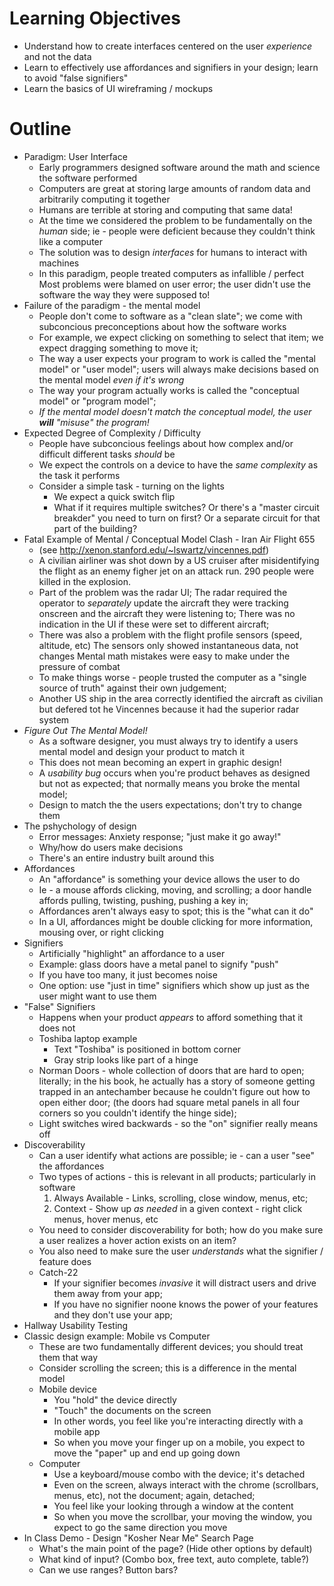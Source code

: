 **Learning Objectives**
=======================
- Understand how to create interfaces centered on the user _experience_ and not the data
- Learn to effectively use affordances and signifiers in your design; learn to avoid "false signifiers"
- Learn the basics of UI wireframing / mockups

**Outline**
===========
- Paradigm: User Interface
  - Early programmers designed software around the math and science the software performed
  - Computers are great at storing large amounts of random data and arbitrarily computing it together
  - Humans are terrible at storing and computing that same data!
  - At the time we considered the problem to be fundamentally on the _human_ side; ie - people were deficient because they couldn't think like a computer
  - The solution was to design _interfaces_ for humans to interact with machines
  - In this paradigm, people treated computers as infallible / perfect
  Most problems were blamed on user error; the user didn't use the software the way they were supposed to!
- Failure of the paradigm - the mental model
  - People don't come to software as a "clean slate"; we come with subconcious preconceptions about how the software works
  - For example, we expect clicking on something to select that item; we expect dragging something to move it;
  - The way a user expects your program to work is called the "mental model" or "user model"; users will always make decisions based on the mental model _even if it's wrong_
  - The way your program actually works is called the "conceptual model" or "program model";
  - _If the mental model doesn't match the conceptual model, the user **will** "misuse" the program!_
- Expected Degree of Complexity / Difficulty
  - People have subconcious feelings about how complex and/or difficult different tasks _should_ be
  - We expect the controls on a device to have the _same complexity_ as the task it performs
  - Consider a simple task - turning on the lights
    - We expect a quick switch flip
    - What if it requires multiple switches?  Or there's a "master circuit breakder" you need to turn on first?  Or a separate circuit for that part of the building?
- Fatal Example of Mental / Conceptual Model Clash - Iran Air Flight 655
  - (see http://xenon.stanford.edu/~lswartz/vincennes.pdf)
  - A civilian airliner was shot down by a US cruiser after misidentifying the flight as an enemy figher jet on an attack run.  290 people were killed in the explosion.
  - Part of the problem was the radar UI;
  The radar required the operator to _separately_ update the aircraft they were tracking onscreen and the aircraft they were listening to;
  There was no indication in the UI if these were set to different aircraft;
  - There was also a problem with the flight profile sensors (speed, altitude, etc)
  The sensors only showed instantaneous data, not changes
  Mental math mistakes were easy to make under the pressure of combat
  - To make things worse - people trusted the computer as a "single source of truth" against their own judgement;
  - Another US ship in the area correctly identified the aircraft as civilian but defered tot he Vincennes because it had the superior radar system
- _Figure Out The Mental Model!_
  - As a software designer, you must always try to identify a users mental model and design your product to match it
  - This does not mean becoming an expert in graphic design!
  - A _usability bug_ occurs when you're product behaves as designed but not as expected; that normally means you broke the mental model;
  - Design to match the the users expectations; don't try to change them
- The pshychology of design
  - Error messages: Anxiety response; "just make it go away!"
  - Why/how do users make decisions
  - There's an entire industry built around this
- Affordances
  - An "affordance" is something your device allows the user to do
  - Ie - a mouse affords clicking, moving, and scrolling; a door handle affords pulling, twisting, pushing, pushing a key in;
  - Affordances aren't always easy to spot; this is the "what can it do"
  - In a UI, affordances might be double clicking for more information, mousing over, or right clicking
- Signifiers
  - Artificially "highlight" an affordance to a user
  - Example: glass doors have a metal panel to signify "push"
  - If you have too many, it just becomes noise
  - One option: use "just in time" signifiers which show up just as the user might want to use them
- "False" Signifiers
  - Happens when your product _appears_ to afford something that it does not
  - Toshiba laptop example
    - Text "Toshiba" is positioned in bottom corner
    - Gray strip looks like part of a hinge
  - Norman Doors - whole collection of doors that are hard to open; literally; in the his book, he actually has a story of someone getting trapped in an antechamber because he couldn't figure out how to open either door; (the doors had square metal panels in all four corners so you couldn't identify the hinge side);
  - Light switches wired backwards - so the "on" signifier really means off
- Discoverability
  - Can a user identify what actions are possible; ie - can a user "see" the affordances
  - Two types of actions - this is relevant in all products; particularly in software
    1. Always Available - Links, scrolling, close window, menus, etc;
    2. Context - Show up _as needed_ in a given context - right click menus, hover menus, etc
  - You need to consider discoverability for both; how do you make sure a user realizes a hover action exists on an item?
  - You also need to make sure the user _understands_ what the signifier / feature does
  - Catch-22
    - If your signifier becomes _invasive_ it will distract users and drive them away from your app;
    - If you have no signifier noone knows the power of your features and they don't use your app;
- Hallway Usability Testing
- Classic design example: Mobile vs Computer
  - These are two fundamentally different devices; you should treat them that way
  - Consider scrolling the screen; this is a difference in the mental model
  - Mobile device
    - You "hold" the device directly
    - "Touch" the documents on the screen
    - In other words, you feel like you're interacting directly with a mobile app
    - So when you move your finger up on a mobile, you expect to move the "paper" up and end up going down
  - Computer
    - Use a keyboard/mouse combo with the device; it's detached
    - Even on the screen, always interact with the chrome (scrollbars, menus, etc), not the document; again, detached;
    - You feel like your looking through a window at the content
    - So when you move the scrollbar, your moving the window, you expect to go the same direction you move
- In Class Demo - Design "Kosher Near Me" Search Page
  - What's the main point of the page?  (Hide other options by default)
  - What kind of input?  (Combo box, free text, auto complete, table?)
  - Can we use ranges?  Button bars?
